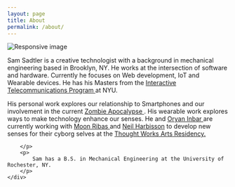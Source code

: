 ```yaml
---
layout: page
title: About
permalink: /about/
---
```

<div class="container">
<div class="row">
<!-- <div class="col-sm-1"></div> -->
	<div class="col-sm-4">
		<img src="../img/headshot-crop.jpg" class="img-responsive icon center-block img-circle" alt="Responsive image">
	</div>
	<div class="col-xs-8">
		<p>
			Sam Sadtler is a creative technologist with a background in mechanical engineering based in Brooklyn, NY. He works at the intersection of software and hardware. Currently he focuses on Web development, IoT and Wearable devices. He has his Masters from the <a href="https://tisch.nyu.edu/itp"> Interactive Telecommunications Program </a> at NYU.
		<br>
		</p>
		<p>
			His personal work explores our relationship to Smartphones and our involvement in the current <a href="www.samsadtler.com/apocalypse"> Zombie Apocalypse </a>. His wearable work explores ways to make technology enhance our senses. He and <a href="http://oryano.com/"> Oryan Inbar </a> are currently working with <a href="http://cyborgarts.com/#moon-ribas"> Moon Ribas </a> and  <a href="http://harbisson.com/">Neil Harbisson</a> to develop new senses for their cyborg selves at the <a href="https://thoughtworksarts.io/"> Thought Works Arts Residency.</a>
		<br>

		</p>
		<p>
			Sam has a B.S. in Mechanical Engineering at the University of Rochester, NY. 
		</p>	
	</div>
</div>
</div>
 